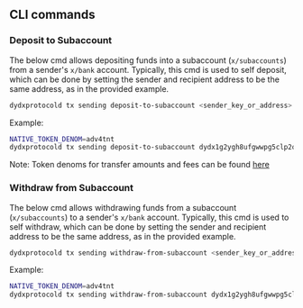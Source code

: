 ## CLI commands

### Deposit to Subaccount

The below cmd allows depositing funds into a subaccount (`x/subaccounts`) from a sender's `x/bank` account. 
Typically, this cmd is used to self deposit, which can be done by setting the sender and recipient address to be the same address, as in the provided example.
```bash
dydxprotocold tx sending deposit-to-subaccount <sender_key_or_address> <recipient_address> <recipient_subaccount_number> <quantums> [flags]
```

Example:
```bash
NATIVE_TOKEN_DENOM=adv4tnt
dydxprotocold tx sending deposit-to-subaccount dydx1g2ygh8ufgwwpg5clp2qh3tmcmlewuyt2z6px8k dydx1g2ygh8ufgwwpg5clp2qh3tmcmlewuyt2z6px8k 0 <usdc_quantum_uint64> --keyring-backend test --fees 5000000000000000$NATIVE_TOKEN_DENOM
```
Note: Token denoms for transfer amounts and fees can be found [here](https://docs.dydx.exchange/networks/network1/network_constants#native-token-denom)


### Withdraw from Subaccount

The below cmd allows withdrawing funds from a subaccount (`x/subaccounts`) to a sender's `x/bank` account.
Typically, this cmd is used to self withdraw, which can be done by setting the sender and recipient address to be the same address, as in the provided example.
```bash
dydxprotocold tx sending withdraw-from-subaccount <sender_key_or_address> <sender_subaccount_number> <recipient_address> <quantums> [flags]
```

Example:
```bash
NATIVE_TOKEN_DENOM=adv4tnt
dydxprotocold tx sending withdraw-from-subaccount dydx1g2ygh8ufgwwpg5clp2qh3tmcmlewuyt2z6px8k 0 dydx1g2ygh8ufgwwpg5clp2qh3tmcmlewuyt2z6px8k <usdc_quantum_uint64> --keyring-backend test --fees 5000000000000000$NATIVE_TOKEN_DENOM
```